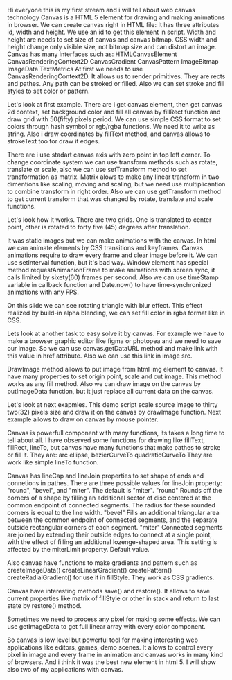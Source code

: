 Hi everyone this is my first stream and i will tell about web canvas technology
Canvas is a HTML 5 element for drawing and making animations in browser. We can create canvas right in HTML file:
  <canvas id="my-house" width="300" height="300"></canvas>
It has three attributes id, width and height. We use an id to get this element in script. Width and height are needs to set size of canvas and canvas bitmap. CSS width and height change only visible size, not bitmap size and can distort an image.
Canvas has many interfaces such as:
  HTMLCanvasElement
  CanvasRenderingContext2D
  CanvasGradient
  CanvasPattern
  ImageBitmap
  ImageData
  TextMetrics
At first we needs to use CanvasRenderingContext2D. It allows us to render primitives. They are rects and pathes. Any path can be stroked or filled. Also we can set stroke and fill styles to set color or pattern.

Let's look at first example. 
There are i get canvas element, 
then get canvas 2d context, 
set background color and fill all canvas by fillRect function and draw grid with 50(fifty) pixels period.
We can use simple CSS format to set colors through hash symbol or rgb/rgba functions. We need it to write as string.
Also i draw coordinates by fillText method, and canvas allows to strokeText too for draw it edges.

There are i use stadart canvas axis with zero point in top left corner. To change coordinate system we can use
transform methods such as rotate, translate or scale, also we can use setTransform method to set transformation as
matrix. Matrix alows to make any linear transform in two dimentions like scaling, moving and scaling, but we need use multiplicantion to combine transform in right order. Also we can use getTransform method to get current transform that was changed by rotate, translate and scale functions.

Let's look how it works.
There are two grids. One is translated to center point, other is rotated to forty five (45) degrees after translation. 

It was static images but we can make animations with the canvas. In html we can animate elements by CSS transitions and keyframes. Canvas animations require to draw every frame and clear image before it. We can use setInterval function, but it's bad way. Window element has special method requestAnimanionFrame to make animations with screen sync, it calls limited by sixety(60) frames per second. Also we can use timeStamp variable in callback function and Date.now() to have time-synchronized animations with any FPS.

On this slide we can see rotating triangle with blur effect. This effect realized by build-in alpha blending, we can set fill color in rgba format like in CSS.

Lets look at another task to easy solve it by canvas. For example we have to make a browser graphic editor like figma or photopea and we need to save our image. So we can use canvas.getDataURL method and make link with this value in href attribute. Also we can use this link in image src. 

DrawImage method allows to put image from html img element to canvas. It have many properties to set origin point, scale and cut image. This method works as any fill method. Also we can draw image on the canvas by putImageData function, but it just replace all current data on the canvas. 

Let's look at next exapmles.
This demo script scale source image to thirty two(32) pixels size and draw it on the canvas by drawImage function. Next example allows to draw on canvas by mouse pointer.

Canvas is powerfull component with many functions, its takes a long time to tell about all. I have observed some functions for drawing like fillText, fillRect, lineTo, but canvas have many functions that make pathes to stroke or fill it. They are:
 arc
 ellipse,
 bezierCurveTo
 quadraticCurveTo
 They are work like simple lineTo function.

Canvas has lineCap and lineJoin properties to set shape of ends and connetions in pathes.
There are three possible values for lineJoin property: "round", "bevel", and "miter". The default is "miter".
"round"
    Rounds off the corners of a shape by filling an additional sector of disc centered at the common endpoint of connected segments. The radius for these rounded corners is equal to the line width.
"bevel"
    Fills an additional triangular area between the common endpoint of connected segments, and the separate outside rectangular corners of each segment.
"miter"
    Connected segments are joined by extending their outside edges to connect at a single point, with the effect of filling an additional lozenge-shaped area. This setting is affected by the miterLimit property. Default value. 

Also canvas have functions to make gradients and pattern such as 
  createImageData()
  createLinearGradient()
  createPattern()
  createRadialGradient() 
for use it in fillStyle. They work as CSS gradients.

Canvas have interesting methods save() and restore(). It allows to save current properties like matrix of fillStyle or other in stack and return to last state by restore() method.

Sometimes we need to process any pixel for making some effects. We can use getImageData to get full linear array with every color component.

So canvas is low level but powerful tool for making interesting web applications like editors, games, demo scenes. It allows to control every pixel in image and every frame in animation and canvas works in many kind of browsers. And i think it was the best new element in html 5. I will show also two of my applications with canvas.